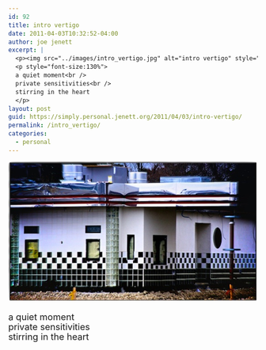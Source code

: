 ```yaml
---
id: 92
title: intro vertigo
date: 2011-04-03T10:32:52-04:00
author: joe jenett
excerpt: |
  <p><img src="../images/intro_vertigo.jpg" alt="intro vertigo" style="border:none;" /></p>
  <p style="font-size:130%">
  a quiet moment<br />
  private sensitivities<br />
  stirring in the heart
  </p>
layout: post
guid: https://simply.personal.jenett.org/2011/04/03/intro-vertigo/
permalink: /intro_vertigo/
categories:
  - personal
---
```

<img src="../images/intro_vertigo.jpg" alt="intro vertigo" style="border:none;" />

<p style="font-size:130%;line-height:1.1em;">
a quiet moment<br>
private sensitivities<br>
stirring in the heart
</p>